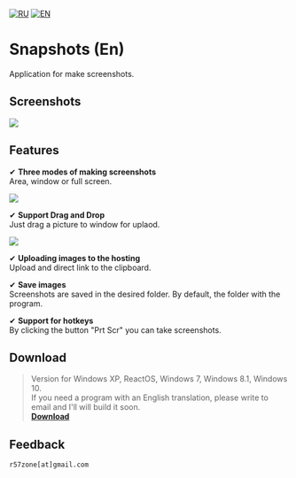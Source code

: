 [![RU](https://user-images.githubusercontent.com/9499881/27683795-5b0fbac6-5cd8-11e7-929c-057833e01fb1.png)](https://github.com/r57zone/Snapshots-for-Windows/blob/master/README.md) [![EN](https://user-images.githubusercontent.com/9499881/33184537-7be87e86-d096-11e7-89bb-f3286f752bc6.png)](https://github.com/r57zone/Snapshots-for-Windows/blob/master/README.EN.md)

# Snapshots (En)
Application for make screenshots.

## Screenshots
![](https://cloud.githubusercontent.com/assets/9499881/5708161/3ca91fb8-9aa8-11e4-9206-464a03bb980d.png)

## Features

✔ **Three modes of making screenshots**<br>
Area, window or full screen.<br>

![](https://cloud.githubusercontent.com/assets/9499881/18416502/d50599a4-7827-11e6-8707-b6e5dce76d94.png)

✔ **Support Drag and Drop**<br>
Just drag a picture to window for uplaod.<br>

![](https://cloud.githubusercontent.com/assets/9499881/5708179/563c4d1a-9aa8-11e4-86e6-967540260a63.png)

✔ **Uploading images to the hosting**<br>
Upload and direct link to the clipboard.<br>

✔ **Save images**<br>
Screenshots are saved in the desired folder. By default, the folder with the program.<br>

✔ **Support for hotkeys**<br>
By clicking the button "Prt Scr" you can take screenshots.<br>

## Download
>Version for Windows XP, ReactOS, Windows 7, Windows 8.1, Windows 10.<br>
>If you need a program with an English translation, please write to email and I'll will build it soon.<br>
**[Download](https://github.com/r57zone/Snapshots-for-Windows/releases)**<br>

## Feedback
`r57zone[at]gmail.com`